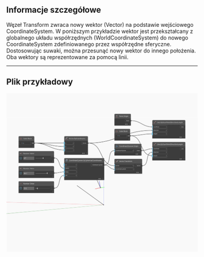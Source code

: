 ## Informacje szczegółowe
Węzeł Transform zwraca nowy wektor (Vector) na podstawie wejściowego CoordinateSystem. W poniższym przykładzie wektor jest przekształcany z globalnego układu współrzędnych (WorldCoordinateSystem) do nowego CoordinateSystem zdefiniowanego przez współrzędne sferyczne. Dostosowując suwaki, można przesunąć nowy wektor do innego położenia. Oba wektory są reprezentowane za pomocą linii.
___
## Plik przykładowy

![Transform](./Autodesk.DesignScript.Geometry.Vector.Transform_img.jpg)

